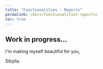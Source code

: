 ```yaml
---
title: "Functionalities - Reports"
permalink: /docs/functionalities-reports/
toc: true
---
```



## Work in progress...


I'm making myself beautiful for you,

  Sibylla.

